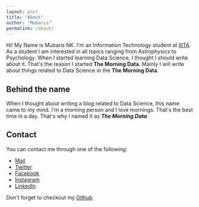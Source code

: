 ```yaml
---
layout: post
title: "About"
author: "Mubaris"
permalink: /about/
---
```


Hi! My Name is Mubaris NK. I'm an Information Technology student at [IIITA](https://iiita.ac.in). As a student I am interested in all topics ranging from Astrophysics to Psychology. When I started learning Data Science, I thought I should write about it. That's the reason I started **The Morning Data**. Mainly I will write about things related to Data Science in the **The Morning Data**.

## Behind the name

When I thought about writing a blog related to Data Science, this name came to my mind. I'm a morning person and I love mornings. That's the best time in a day. That's why I named it as ***The Morning Data***.

## Contact


You can contact me through one of the following:

- [Mail](mailto:mubarishassannk@gmail.com)
- [Twitter](https://twitter.com/MubarisHassan)
- [Facebook](https://www.facebook.com/mubaris.hassan.7)
- [Instagram](https://instagram.com/MubarisHassan)
- [LinkedIn](https://www.linkedin.com/in/mubaris-hassan/)

Don't forget to checkout my [Github](https://github.com/mubaris)
